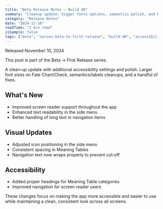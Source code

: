 ```yaml
---
title: "Beta Release Notes — Build 40"
summary: "Cleanup update: bigger fonts options, semantics polish, and bug fixes"
category: "Release Notes"
date: "2024-11-10"
readTime: "2 min read"
isSample: false
tags: ["beta", "series:beta-to-first-release", "build-40", "accessibility", "ui", "cleanup"]
---
```


Released November 10, 2024

This post is part of the Beta → First Release series.

A clean‑up update with additional accessibility settings and polish. Larger font sizes on Fate Chart/Check, semantics/labels cleanups, and a handful of fixes.

## What's New
- Improved screen reader support throughout the app
- Enhanced text readability in the side menu
- Better handling of long text in navigation items

## Visual Updates
- Adjusted icon positioning in the side menu
- Consistent spacing in Meaning Tables
- Navigation text now wraps properly to prevent cut‑off

## Accessibility
- Added proper headings for Meaning Table categories
- Improved navigation for screen reader users

These changes focus on making the app more accessible and easier to use while maintaining a clean, consistent look across all screens.
